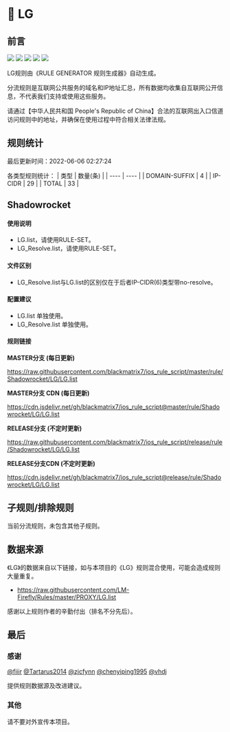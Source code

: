 # 🧸 LG

## 前言

![](https://shields.io/badge/-移除重复规则-ff69b4) ![](https://shields.io/badge/-DOMAIN与DOMAIN--SUFFIX合并-green) ![](https://shields.io/badge/-DOMAIN--SUFFIX间合并-critical) ![](https://shields.io/badge/-DOMAIN--SUFFIX与DOMAIN--KEYWORD合并-blue) ![](https://shields.io/badge/-IP--CIDR(6)合并-blueviolet) 

LG规则由《RULE GENERATOR 规则生成器》自动生成。

分流规则是互联网公共服务的域名和IP地址汇总，所有数据均收集自互联网公开信息，不代表我们支持或使用这些服务。

请通过【中华人民共和国 People's Republic of China】合法的互联网出入口信道访问规则中的地址，并确保在使用过程中符合相关法律法规。

## 规则统计

最后更新时间：2022-06-06 02:27:24

各类型规则统计：
| 类型 | 数量(条)  | 
| ---- | ----  |
| DOMAIN-SUFFIX | 4  | 
| IP-CIDR | 29  | 
| TOTAL | 33  | 


## Shadowrocket 

#### 使用说明
- LG.list，请使用RULE-SET。
- LG_Resolve.list，请使用RULE-SET。

#### 文件区别
- LG_Resolve.list与LG.list的区别仅在于后者IP-CIDR(6)类型带no-resolve。

#### 配置建议
- LG.list 单独使用。
- LG_Resolve.list 单独使用。

#### 规则链接
**MASTER分支 (每日更新)**

https://raw.githubusercontent.com/blackmatrix7/ios_rule_script/master/rule/Shadowrocket/LG/LG.list

**MASTER分支 CDN (每日更新)**

https://cdn.jsdelivr.net/gh/blackmatrix7/ios_rule_script@master/rule/Shadowrocket/LG/LG.list

**RELEASE分支 (不定时更新)**

https://raw.githubusercontent.com/blackmatrix7/ios_rule_script/release/rule/Shadowrocket/LG/LG.list

**RELEASE分支CDN (不定时更新)**

https://cdn.jsdelivr.net/gh/blackmatrix7/ios_rule_script@release/rule/Shadowrocket/LG/LG.list

## 子规则/排除规则


当前分流规则，未包含其他子规则。

## 数据来源

《LG》的数据来自以下链接，如与本项目的《LG》规则混合使用，可能会造成规则大量重复。

- https://raw.githubusercontent.com/LM-Firefly/Rules/master/PROXY/LG.list


感谢以上规则作者的辛勤付出（排名不分先后）。

## 最后

### 感谢

[@fiiir](https://github.com/fiiir) [@Tartarus2014](https://github.com/Tartarus2014) [@zjcfynn](https://github.com/zjcfynn) [@chenyiping1995](https://github.com/chenyiping1995) [@vhdj](https://github.com/vhdj)

提供规则数据源及改进建议。

### 其他

请不要对外宣传本项目。